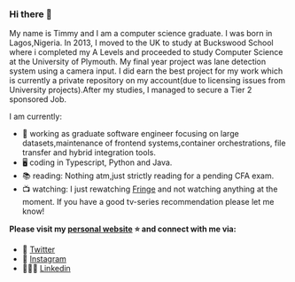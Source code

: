### Hi there 👋


My name is Timmy and I am a computer science graduate. I was born in Lagos,Nigeria. In 2013, I moved to the UK to study at Buckswood School where i completed my A Levels and proceeded to study Computer Science at the University of Plymouth. My final year project was lane detection system using a camera input. I did earn the best project for my work which is currently a private repository on my account(due to licensing issues from University projects).After my studies, I managed to secure a Tier 2 sponsored Job.

I am currently:

- 🔭  working as graduate software engineer focusing on large datasets,maintenance of frontend systems,container orchestrations, file transfer and hybrid integration tools.
- 🖥 coding in Typescript, Python and Java.
- 📚 reading: Nothing atm,just strictly reading for a pending CFA exam.
- 📺 watching: I just rewatching [Fringe](https://en.wikipedia.org/wiki/Fringe_(TV_series)) and not watching anything at the moment. If you have a good tv-series recommendation please let me know!

**Please visit my [personal website](https://timmyajibode.dev/) ⭐ and connect with me via:**

- 🦜 [Twitter](https://twitter.com/timmy_aji)
- 📸 [Instagram](https://www.instagram.com/timmyacy)
- 👩🏽‍💼 [Linkedin](https://uk.linkedin.com/in/oluwatimilehin-timmy-ajibode-787637193)
<!--
**timmyacy/timmyacy** is a ✨ _special_ ✨ repository because its `README.md` (this file) appears on your GitHub profile.

Here are some ideas to get you started:

- 🔭 I’m currently working on ...
- 🌱 I’m currently learning ...
- 👯 I’m looking to collaborate on ...
- 🤔 I’m looking for help with ...
- 💬 Ask me about ...
- 📫 How to reach me: ...
- 😄 Pronouns: ...
- ⚡ Fun fact: ...
-->

